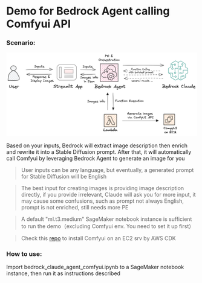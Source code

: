 # Demo for Bedrock Agent calling Comfyui API

### Scenario:     

![](images/bedrock_claude_agent_comfyui.png)

Based on your inputs, Bedrock will extract image description then enrich and rewrite it into a Stable Diffusion prompt. After that, it will automatically call Comfyui by leveraging Bedrock Agent to generate an image for you  

> User inputs can be any language, but eventually, a generated prompt for Stable Diffusion will be English  

> The best input for creating images is providing image description directly, if you provide irrelevant, Claude will ask you for more input, it may cause some confusions, such as prompt not always English, prompt is not enriched, still needs more PE  

> A default "ml.t3.medium" SageMaker notebook instance is sufficient to run the demo（excluding Comfyui env. You need to set it up first）  

> Check this [repo](https://github.com/terrificdm/stable-diffusion-comfyui-ec2) to install Comfyui on an EC2 srv by AWS CDK   

### How to use:     
Import bedrock_claude_agent_comfyui.ipynb to a SageMaker notebook instance, then run it as instructions described